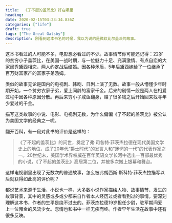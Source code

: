 ```yaml
---
title:  《了不起的盖茨比》好在哪里
heading: 
date: 2020-02-15T03:23:34.836Z
categories: ["life"]
draft: true
tags: ["The Great Gatsby"]
description: 刚看到这本书名的时候，我以为说的是微软比尔盖茨的故事。
---
```


这本书看过的人可能不多，电影想必看过的不少。故事情节你可能还记得：22岁的贫穷小子盖茨比，在美国一战时期，与一位魅力十足、充满激情、有点自恋的大家闺秀黛西相恋，两人约定战后结婚。因各种矛盾，5年后黛西嫁给了一位继承了百万财富家产的富家子弟汤姆。

类似的故事无论是国内的电视剧、韩剧、日剧上演了无数。故事一般从懵懂少年时期开始，一个贫穷农家子弟，爱上同龄的富家千金。后来的剧情一般是两人在相爱过程中因各种原因分散。再后来穷小子咸鱼翻身，赚了很多钱之后开始回来找寻年少爱过的千金。


描写这类故事的小说、电影、电视剧无数，为什么偏偏《了不起的盖茨比》被公认为美国文学的经典之一呢。

翻开百科，有一段对此书的评价是这样的：

>《了不起的盖茨比》的问世，奠定了弗·司各特·菲茨杰拉德在现代美国文学史上的地位，成了20年代“爵士时代”的发言人和“迷惘的一代”的代表作家之一。20世纪末，美国学术界权威在百年英语文学长河中选出一百部最优秀的小说，《了不起的盖茨比》高居第二位，并被多次搬上银幕和舞台。

这样电视剧里出现了无数次的普通故事，怎么被弗朗西斯·斯科特·菲茨杰拉描写以后就获得如此高的评价呢？

都说艺术来源于生活，小说也一样，大多数小说作家描绘人物、故事情节、发生的故事背景，其中的灵感或多或少都来自作者本人经历过或者看到过的事情。要深刻理解这本书，作者的生平是绕不过去的。菲茨杰拉德19岁担任少尉，驻军期间爱上一位拜金的风流少女。恋情也和书中一样无疾而终。作者早年生活在故事中还有很多反映。




